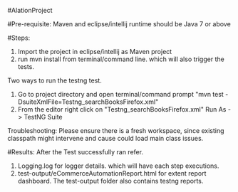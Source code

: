 #AlationProject

#Pre-requisite:
Maven and eclipse/intellij runtime should be Java 7 or above

#Steps:
1. Import the project in eclipse/intellij as Maven project
2. run mvn install from terminal/command line. which will also trigger the tests.

Two ways to run the testng test.
1. Go to project directory and open terminal/command prompt "mvn test -DsuiteXmlFile=Testng_searchBooksFirefox.xml"
2. From the editor right click on "Testng_searchBooksFirefox.xml" Run As -> TestNG Suite

Troubleshooting: Please ensure there is a fresh workspace, since existing classpath might intervene and cause could load main class issues.

#Results:
After the Test successfully ran refer.
1. Logging.log for logger details. which will have each step executions.
2. test-output/eCommerceAutomationReport.html for extent report dashboard. The test-output folder also contains testng reports.
